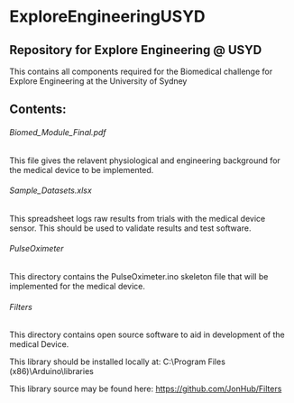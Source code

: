 # ExploreEngineeringUSYD

## Repository for Explore Engineering @ USYD
This contains all components required for the Biomedical challenge for Explore Engineering at the University of Sydney

## Contents:

###### Biomed_Module_Final.pdf
This file gives the relavent physiological and engineering background for the medical device to be implemented.

###### Sample_Datasets.xlsx
This spreadsheet logs raw results from trials with the medical device sensor. This should be used to validate results and test software.

###### PulseOximeter
This directory contains the PulseOximeter.ino skeleton file that will be implemented for the medical device.

###### Filters
This directory contains open source software to aid in development of the medical Device.

This library should be installed locally at: C:\Program Files (x86)\Arduino\libraries

This library source may be found here: https://github.com/JonHub/Filters
